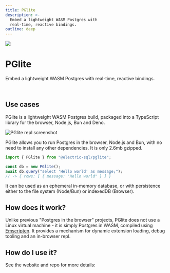 ```yaml
---
title: PGlite
description: >-
  Embed a lightweight WASM Postgres with
  real-time, reactive bindings.
outline: deep
---
```


<img src="/img/icons/pglite.svg" class="product-icon" />

# PGlite

Embed a lightweight WASM Postgres with
real-time, reactive bindings.

<VPButton
    href="https://pglite.dev"
    target="_blank"
    text="PGlite website ↗"
    theme="pglite"
/>
&nbsp;
<VPButton href="https://github.com/electric-sql/pglite"
    target="_blank"
    text="GitHub repo ↗"
    theme="alt"
/>

## Use cases

PGlite is a lightweight WASM Postgres build, packaged into a TypeScript library for the browser, Node.js, Bun and Deno.

<img src="https://raw.githubusercontent.com/electric-sql/pglite/main/screenshot.png"
    alt="PGlite repl screenshot"
/>

PGlite allows you to run Postgres in the browser, Node.js and Bun, with no need to install any other dependencies. It is only 2.6mb gzipped.

```js
import { PGlite } from "@electric-sql/pglite";

const db = new PGlite();
await db.query("select 'Hello world' as message;");
// -> { rows: [ { message: "Hello world" } ] }
```

It can be used as an ephemeral in-memory database, or with persistence either to the file system (Node/Bun) or indexedDB (Browser).

## How does it work?

Unlike previous "Postgres in the browser" projects, PGlite does not use a Linux virtual machine - it is simply Postgres in WASM, compiled using [Emscripten](https://en.wikipedia.org/wiki/Emscripten). It provides a mechanism for dynamic extension loading, debug tooling and an in-browser repl.

## How do I use it?

See the website and repo for more details:

<VPButton
    href="https://pglite.dev"
    target="_blank"
    text="PGlite website ↗"
    theme="pglite"
/>
&nbsp;
<VPButton href="https://github.com/electric-sql/pglite"
    target="_blank"
    text="GitHub repo ↗"
    theme="alt"
/>